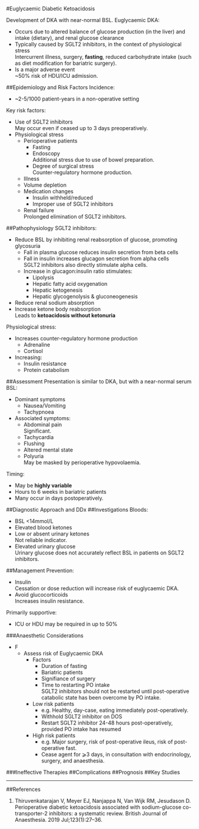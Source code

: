 #Euglycaemic Diabetic Ketoacidosis

Development of DKA with near-normal BSL. Euglycaemic DKA:
* Occurs due to altered balance of glucose production (in the liver) and intake (dietary), and renal glucose clearance
* Typically caused by SGLT2 inhibitors, in the context of physiological stress  
Intercurrent illness, surgery, **fasting**, reduced carbohydrate intake (such as diet modification for bariatric surgery).
* Is a major adverse event  
~50% risk of HDU/ICU admission.


##Epidemiology and Risk Factors
Incidence:
* ~2-5/1000 patient-years in a non-operative setting


Key risk factors:
* Use of SGLT2 inhibitors  
May occur even if ceased up to 3 days preoperatively.
* Physiological stress
	* Perioperative patients
		* Fasting
		* Endoscopy  
		Additional stress due to use of bowel preparation.
		* Degree of surgical stress  
		Counter-regulatory hormone production.
	* Illness
	* Volume depletion
	* Medication changes
		* Insulin withheld/reduced
		* Improper use of SGLT2 inhibitors
	* Renal failure  
	Prolonged elimination of SGLT2 inhibitors.

##Pathophysiology
SGLT2 inhibitors:
* Reduce BSL by inhibiting renal reabsorption of glucose, promoting glycosuria
	* Fall in plasma glucose reduces insulin secretion from beta cells
	* Fall in insulin increases glucagon secretion from alpha cells  
	SGLT2 inhibitors also directly stimulate alpha cells.
	* Increase in glucagon:insulin ratio stimulates:
		* Lipolysis
		* Hepatic fatty acid oxygenation
		* Hepatic ketogenesis
		* Hepatic glycogenolysis & gluconeogenesis
* Reduce renal sodium absorption
* Increase ketone body reabsorption  
Leads to **ketoacidosis without ketonuria**


Physiological stress:
* Increases counter-regulatory hormone production
	* Adrenaline
	* Cortisol
* Increasing:
	* Insulin resistance
	* Protein catabolism

##Assessment
Presentation is similar to DKA, but with a near-normal serum BSL:
* Dominant symptoms
	* Nausea/Vomiting
	* Tachypnoea
* Associated symptoms:
	* Abdominal pain  
	Significant.
	* Tachycardia
	* Flushing
	* Altered mental state
	* Polyuria  
	May be masked by perioperative hypovolaemia.


Timing:
* May be **highly variable**
* Hours to 6 weeks in bariatric patients
* Many occur in days postoperatively.


##Diagnostic Approach and DDx
##Investigations
Bloods:
* BSL <14mmol/L
* Elevated blood ketones
* Low or absent urinary ketones  
Not reliable indicator.
* Elevated urinary glucose  
Urinary glucose does not accurately reflect BSL in patients on SGLT2 inhibitors.

##Management
Prevention:
* Insulin  
Cessation or dose reduction will increase risk of euglycaemic DKA.
* Avoid glucocorticoids  
Increases insulin resistance.

Primarily supportive:
* ICU or HDU may be required in up to 50%

###Anaesthetic Considerations
* F
	* Assess risk of Euglycaemic DKA
		* Factors
			* Duration of fasting
			* Bariatric patients
			* Signifiance of surgery
			* Time to restarting PO intake  
			SGLT2 inhibitors should not be restarted until post-operative catabolic state has been overcome by PO intake.
		* Low risk patients
			* e.g. Healthy, day-case, eating immediately post-operatively.
			* Withhold SGLT2 inhibitor on DOS  
			* Restart SGLT2 inhibitor 24-48 hours post-operatively, provided PO intake has resumed
		* High risk patients
			* e.g. Major surgery, risk of post-operative ileus, risk of post-operative fast.
			* Cease agent for ⩾3 days, in consultation with endocrinology, surgery, and anaesthesia.

###Ineffective Therapies
##Complications
##Prognosis
##Key Studies

---
##References
1. Thiruvenkatarajan V, Meyer EJ, Nanjappa N, Van Wijk RM, Jesudason D. Perioperative diabetic ketoacidosis associated with sodium-glucose co-transporter-2 inhibitors: a systematic review. British Journal of Anaesthesia. 2019 Jul;123(1):27–36. 

